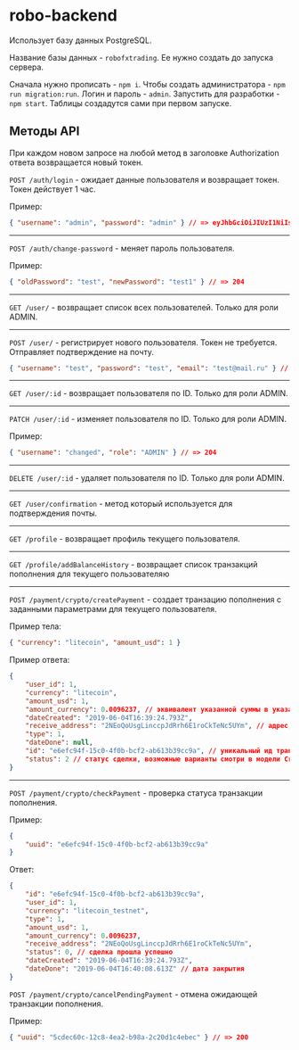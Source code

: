 # robo-backend

Использует базу данных PostgreSQL.

Название базы данных - `robofxtrading`. Ее нужно создать до запуска сервера.

Сначала нужно прописать - `npm i`.
Чтобы создать администратора - `npm run migration:run`. Логин и пароль - `admin`.
Запустить для разработки - `npm start`. Таблицы создадутся сами при первом запуске.

## Методы API

При каждом новом запросе на любой метод в заголовке Authorization ответа возвращается новый токен.

`POST /auth/login` - ожидает данные пользователя и возвращает токен. Токен действует 1 час.

Пример:

```json
{ "username": "admin", "password": "admin" } // => eyJhbGciOiJIUzI1NiIsInR5cCI6IkpXVCJ9.eyJ1c2VySWQiO...
```

---

`POST /auth/change-password` - меняет пароль пользователя.

Пример:

```json
{ "oldPassword": "test", "newPassword": "test1" } // => 204
```

---

`GET /user/` - возвращает список всех пользователей. Только для роли ADMIN.

---

`POST /user/` - регистрирует нового пользователя. Токен не требуется. Отправляет подтверждение на почту.

```json
{ "username": "test", "password": "test", "email": "test@mail.ru" } // => 201
```

---

`GET /user/:id` - возвращает пользователя по ID. Только для роли ADMIN.

---

`PATCH /user/:id` - изменяет пользователя по ID. Только для роли ADMIN.

Пример:

```json
{ "username": "changed", "role": "ADMIN" } // => 204
```

---

`DELETE /user/:id` - удаляет пользователя по ID. Только для роли ADMIN.

---

`GET /user/confirmation` - метод который используется для подтверждения почты.

---

`GET /profile` - возвращает профиль текущего пользователя.

---

`GET /profile/addBalanceHistory` - возвращает список транзакций пополнения для текущего пользователяю

---

`POST /payment/crypto/createPayment` - создает транзацию пополнения с заданными параметрами для текущего пользователя.

Пример тела:

```json
{ "currency": "litecoin", "amount_usd": 1 }
```

Пример ответа:

```json
{
    "user_id": 1,
    "currency": "litecoin",
    "amount_usd": 1,
    "amount_currency": 0.0096237, // эквивалент указанной суммы в указанной криптовалюте
    "dateCreated": "2019-06-04T16:39:24.793Z",
    "receive_address": "2NEoQoUsgLinccpJdRrh6E1roCkTeNc5UYm", // адрес, куда нужно переводить
    "type": 1,
    "dateDone": null,
    "id": "e6efc94f-15c0-4f0b-bcf2-ab613b39cc9a", // уникальный ид транзации
    "status": 2 // статус сделки, возможные варианты смотри в модели CryptoTransaction
}
```

---

`POST /payment/crypto/checkPayment` - проверка статуса транзакции пополнения.

Пример:

```json
{
	"uuid": "e6efc94f-15c0-4f0b-bcf2-ab613b39cc9a"
}
```

Ответ:

```json
{
    "id": "e6efc94f-15c0-4f0b-bcf2-ab613b39cc9a",
    "user_id": 1,
    "currency": "litecoin_testnet",
    "type": 1,
    "amount_usd": 1,
    "amount_currency": 0.0096237,
    "receive_address": "2NEoQoUsgLinccpJdRrh6E1roCkTeNc5UYm",
    "status": 0, // сделка прошла успешно
    "dateCreated": "2019-06-04T16:39:24.793Z",
    "dateDone": "2019-06-04T16:40:08.613Z" // дата закрытия
}
```

`POST /payment/crypto/cancelPendingPayment` - отмена ожидающей транзакции пополнения.

Пример:

```json
{ "uuid": "5cdec60c-12c8-4ea2-b98a-2c20d1c4ebec" } // => 200
```